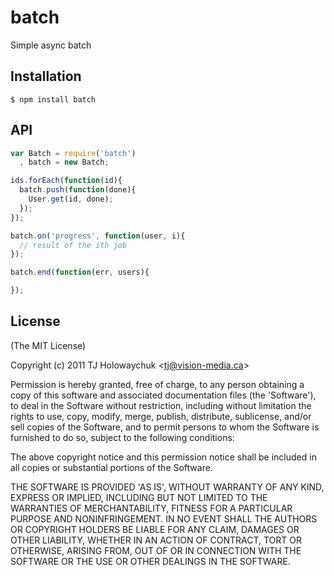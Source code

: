 
# batch

  Simple async batch

## Installation

```
$ npm install batch
```

## API

```js
var Batch = require('batch')
  , batch = new Batch;

ids.forEach(function(id){
  batch.push(function(done){
    User.get(id, done);
  });
});

batch.on('progress', function(user, i){
  // result of the ith job
});

batch.end(function(err, users){

});
```

## License

(The MIT License)

Copyright (c) 2011 TJ Holowaychuk &lt;tj@vision-media.ca&gt;

Permission is hereby granted, free of charge, to any person obtaining
a copy of this software and associated documentation files (the
'Software'), to deal in the Software without restriction, including
without limitation the rights to use, copy, modify, merge, publish,
distribute, sublicense, and/or sell copies of the Software, and to
permit persons to whom the Software is furnished to do so, subject to
the following conditions:

The above copyright notice and this permission notice shall be
included in all copies or substantial portions of the Software.

THE SOFTWARE IS PROVIDED 'AS IS', WITHOUT WARRANTY OF ANY KIND,
EXPRESS OR IMPLIED, INCLUDING BUT NOT LIMITED TO THE WARRANTIES OF
MERCHANTABILITY, FITNESS FOR A PARTICULAR PURPOSE AND NONINFRINGEMENT.
IN NO EVENT SHALL THE AUTHORS OR COPYRIGHT HOLDERS BE LIABLE FOR ANY
CLAIM, DAMAGES OR OTHER LIABILITY, WHETHER IN AN ACTION OF CONTRACT,
TORT OR OTHERWISE, ARISING FROM, OUT OF OR IN CONNECTION WITH THE
SOFTWARE OR THE USE OR OTHER DEALINGS IN THE SOFTWARE.